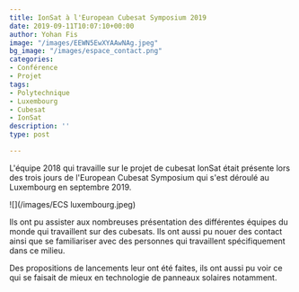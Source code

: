 ```yaml
---
title: IonSat à l'European Cubesat Symposium 2019
date: 2019-09-11T10:07:10+00:00
author: Yohan Fis
image: "/images/EEWN5EwXYAAwNAg.jpeg"
bg_image: "/images/espace_contact.png"
categories:
- Conférence
- Projet
tags:
- Polytechnique
- Luxembourg
- Cubesat
- IonSat
description: ''
type: post

---
```

L'équipe 2018 qui travaille sur le projet de cubesat IonSat était présente lors des trois jours de l'European Cubesat Symposium qui s'est déroulé au Luxembourg en septembre 2019. 

![](/images/ECS luxembourg.jpeg)

Ils ont pu assister aux nombreuses présentation des différentes équipes du monde qui travaillent sur des cubesats. Ils ont aussi pu nouer des contact ainsi que se familiariser avec des personnes qui travaillent spécifiquement dans ce milieu.  

Des propositions de lancements leur ont été faites, ils ont aussi pu voir ce qui se faisait de mieux en technologie de panneaux solaires notamment. 